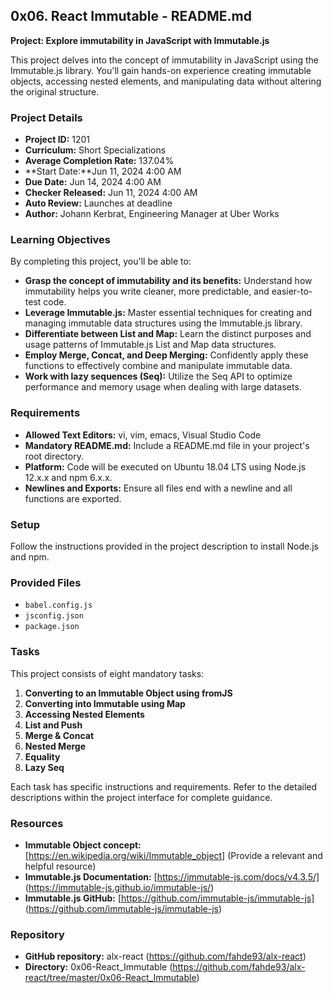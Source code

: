 ## 0x06. React Immutable - README.md

**Project: Explore immutability in JavaScript with Immutable.js**

This project delves into the concept of immutability in JavaScript using the Immutable.js library. You'll gain hands-on experience creating immutable objects, accessing nested elements, and manipulating data without altering the original structure.

### Project Details

* **Project ID:** 1201
* **Curriculum:** Short Specializations
* **Average Completion Rate:** 137.04%
* **Start Date:**Jun 11, 2024 4:00 AM
* **Due Date:** Jun 14, 2024 4:00 AM
* **Checker Released:** Jun 11, 2024 4:00 AM
* **Auto Review:** Launches at deadline
* **Author:** Johann Kerbrat, Engineering Manager at Uber Works

### Learning Objectives

By completing this project, you'll be able to:

* **Grasp the concept of immutability and its benefits:** Understand how immutability helps you write cleaner, more predictable, and easier-to-test code.
* **Leverage Immutable.js:** Master essential techniques for creating and managing immutable data structures using the Immutable.js library.
* **Differentiate between List and Map:** Learn the distinct purposes and usage patterns of Immutable.js List and Map data structures.
* **Employ Merge, Concat, and Deep Merging:** Confidently apply these functions to effectively combine and manipulate immutable data.
* **Work with lazy sequences (Seq):** Utilize the Seq API to optimize performance and memory usage when dealing with large datasets.

### Requirements

* **Allowed Text Editors:** vi, vim, emacs, Visual Studio Code
* **Mandatory README.md:** Include a README.md file in your project's root directory.
* **Platform:** Code will be executed on Ubuntu 18.04 LTS using Node.js 12.x.x and npm 6.x.x.
* **Newlines and Exports:** Ensure all files end with a newline and all functions are exported.

### Setup

Follow the instructions provided in the project description to install Node.js and npm.

### Provided Files

* `babel.config.js`
* `jsconfig.json`
* `package.json`

### Tasks

This project consists of eight mandatory tasks:

1. **Converting to an Immutable Object using fromJS**
2. **Converting into Immutable using Map**
3. **Accessing Nested Elements**
4. **List and Push**
5. **Merge & Concat**
6. **Nested Merge**
7. **Equality**
8. **Lazy Seq**

Each task has specific instructions and requirements. Refer to the detailed descriptions within the project interface for complete guidance.

### Resources

* **Immutable Object concept:** [https://en.wikipedia.org/wiki/Immutable_object] (Provide a relevant and helpful resource)
* **Immutable.js Documentation:** [https://immutable-js.com/docs/v4.3.5/] (https://immutable-js.github.io/immutable-js/)
* **Immutable.js GitHub:** [https://github.com/immutable-js/immutable-js] (https://github.com/immutable-js/immutable-js)

### Repository

* **GitHub repository:** alx-react (https://github.com/fahde93/alx-react)
* **Directory:** 0x06-React_Immutable (https://github.com/fahde93/alx-react/tree/master/0x06-React_Immutable)
